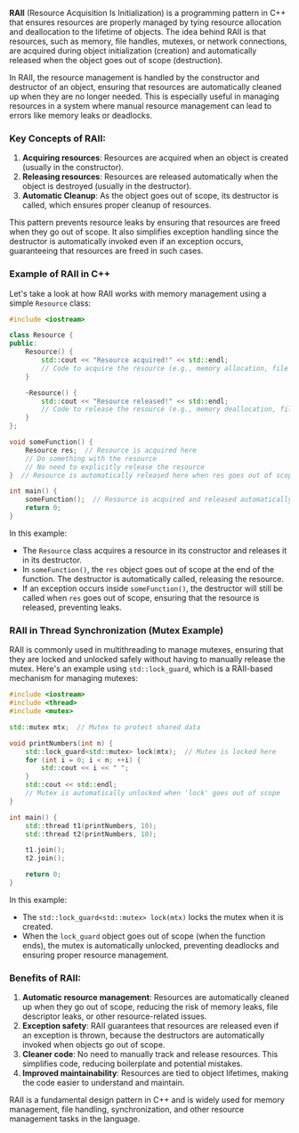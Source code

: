 **RAII** (Resource Acquisition Is Initialization) is a programming pattern in C++ that ensures resources are properly managed by tying resource allocation and deallocation to the lifetime of objects. The idea behind RAII is that resources, such as memory, file handles, mutexes, or network connections, are acquired during object initialization (creation) and automatically released when the object goes out of scope (destruction).

In RAII, the resource management is handled by the constructor and destructor of an object, ensuring that resources are automatically cleaned up when they are no longer needed. This is especially useful in managing resources in a system where manual resource management can lead to errors like memory leaks or deadlocks.

### Key Concepts of RAII:
1. **Acquiring resources**: Resources are acquired when an object is created (usually in the constructor).
2. **Releasing resources**: Resources are released automatically when the object is destroyed (usually in the destructor).
3. **Automatic Cleanup**: As the object goes out of scope, its destructor is called, which ensures proper cleanup of resources.

This pattern prevents resource leaks by ensuring that resources are freed when they go out of scope. It also simplifies exception handling since the destructor is automatically invoked even if an exception occurs, guaranteeing that resources are freed in such cases.

### Example of RAII in C++

Let's take a look at how RAII works with memory management using a simple `Resource` class:

```cpp
#include <iostream>

class Resource {
public:
    Resource() {
        std::cout << "Resource acquired!" << std::endl;
        // Code to acquire the resource (e.g., memory allocation, file opening)
    }

    ~Resource() {
        std::cout << "Resource released!" << std::endl;
        // Code to release the resource (e.g., memory deallocation, file closing)
    }
};

void someFunction() {
    Resource res;  // Resource is acquired here
    // Do something with the resource
    // No need to explicitly release the resource
}  // Resource is automatically released here when res goes out of scope

int main() {
    someFunction();  // Resource is acquired and released automatically
    return 0;
}
```

In this example:
- The `Resource` class acquires a resource in its constructor and releases it in its destructor.
- In `someFunction()`, the `res` object goes out of scope at the end of the function. The destructor is automatically called, releasing the resource.
- If an exception occurs inside `someFunction()`, the destructor will still be called when `res` goes out of scope, ensuring that the resource is released, preventing leaks.

### RAII in Thread Synchronization (Mutex Example)

RAII is commonly used in multithreading to manage mutexes, ensuring that they are locked and unlocked safely without having to manually release the mutex. Here's an example using `std::lock_guard`, which is a RAII-based mechanism for managing mutexes:

```cpp
#include <iostream>
#include <thread>
#include <mutex>

std::mutex mtx;  // Mutex to protect shared data

void printNumbers(int n) {
    std::lock_guard<std::mutex> lock(mtx);  // Mutex is locked here
    for (int i = 0; i < n; ++i) {
        std::cout << i << " ";
    }
    std::cout << std::endl;
    // Mutex is automatically unlocked when 'lock' goes out of scope
}

int main() {
    std::thread t1(printNumbers, 10);
    std::thread t2(printNumbers, 10);

    t1.join();
    t2.join();

    return 0;
}
```

In this example:
- The `std::lock_guard<std::mutex> lock(mtx)` locks the mutex when it is created.
- When the `lock_guard` object goes out of scope (when the function ends), the mutex is automatically unlocked, preventing deadlocks and ensuring proper resource management.

### Benefits of RAII:
1. **Automatic resource management**: Resources are automatically cleaned up when they go out of scope, reducing the risk of memory leaks, file descriptor leaks, or other resource-related issues.
2. **Exception safety**: RAII guarantees that resources are released even if an exception is thrown, because the destructors are automatically invoked when objects go out of scope.
3. **Cleaner code**: No need to manually track and release resources. This simplifies code, reducing boilerplate and potential mistakes.
4. **Improved maintainability**: Resources are tied to object lifetimes, making the code easier to understand and maintain.

RAII is a fundamental design pattern in C++ and is widely used for memory management, file handling, synchronization, and other resource management tasks in the language.